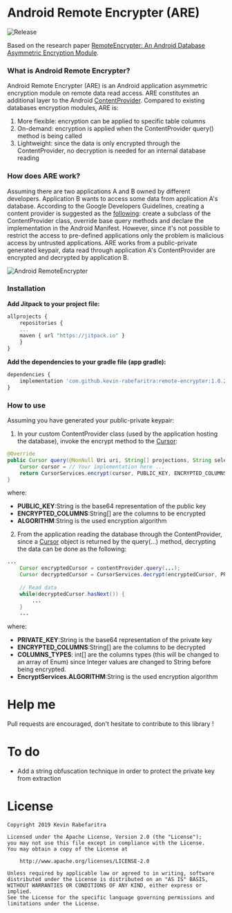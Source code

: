 # Android Remote Encrypter (ARE)

![Release](https://jitpack.io/v/kevin-rabefaritra/remote-encrypter.svg)

Based on the research paper [RemoteEncrypter: An Android Database Asymmetric Encryption Module](https://dl.acm.org/doi/10.1145/3325425.3329937).

### What is Android Remote Encrypter?
Android Remote Encrypter (ARE) is an Android application asymmetric encryption module on remote data read access. ARE constitutes an additional layer to the Android [ContentProvider][cp1].
Compared to existing databases encryption modules, ARE is:
1) More flexible: encryption can be applied to specific table columns
2) On-demand: encryption is applied when the ContentProvider query() method is being called
3) Lightweight: since the data is only encrypted through the ContentProvider, no decryption is needed for an internal database reading

### How does ARE work?
Assuming there are two applications A and B owned by different developers. Application B wants to access some data from application A's database. According to the Google Developers Guidelines, creating a content provider is suggested as the [following][cp2]: create a subclass of the ContentProvider class, override base query methods and declare the implementation in the Android Manifest. However, since it's not possible to restrict the access to pre-defined applications only the problem is malicious access by untrusted applications.
ARE works from a public-private generated keypair, data read through application A's ContentProvider are encrypted and decrypted by application B.

![Android RemoteEncrypter](img/remote-encrypter.png?raw=true "Android RemoteEncrypter representation")

### Installation
**Add Jitpack to your project file:**
```javascript
allprojects {
    repositories {
    ...
    maven { url "https://jitpack.io" }
    }
}
```
**Add the dependencies to your gradle file (app gradle):**
```javascript
dependencies {
	implementation 'com.github.kevin-rabefaritra:remote-encrypter:1.0.2'
}
```

### How to use
Assuming you have generated your public-private keypair:
1) In your custom ContentProvider class (used by the application hosting the database), invoke the encrypt method to the [Cursor][c1]:
```java
@Override
public Cursor query(@NonNull Uri uri, String[] projections, String selection, String[] selectionArgs, String sortOrder) {
    Cursor cursor = // Your implementation here ...
    return CursorServices.encrypt(cursor, PUBLIC_KEY, ENCRYPTED_COLUMNS, ALGORITHM);
}
```
where:
- **PUBLIC_KEY**:String is the base64 representation of the public key
- **ENCRYPTED_COLUMNS**:String[] are the columns to be encrypted
- **ALGORITHM**:String is the used encryption algorithm

2) From the application reading the database through the ContentProvider, since a [Cursor][c1] object is returned by the query(...) method, decrypting the data can be done as the following:
```java
...
    Cursor encryptedCursor = contentProvider.query(...);
    Cursor decryptedCursor = CursorServices.decrypt(encryptedCursor, PRIVATE_KEY, ENCRYPTED_COLUMNS, COLUMNS_TYPES, ALGORITHM);
    
    // Read data
    while(decryptedCursor.hasNext()) {
        ...
    }
    ...
```
where:
- **PRIVATE_KEY**:String is the base64 representation of the private key
- **ENCRYPTED_COLUMNS**:String[] are the columns to be decrypted
- **COLUMNS_TYPES**: int[] are the columns types (this will be changed to an array of Enum) since Integer values are changed to String before being encrypted.
- **EncryptServices.ALGORITHM**:String is the used encryption algorithm
# Help me
Pull requests are encouraged, don't hesitate to contribute to this library !

# To do
- Add a string obfuscation technique in order to protect the private key from extraction

# License
	Copyright 2019 Kevin Rabefaritra

	Licensed under the Apache License, Version 2.0 (the "License");
	you may not use this file except in compliance with the License.
	You may obtain a copy of the License at

		http://www.apache.org/licenses/LICENSE-2.0

	Unless required by applicable law or agreed to in writing, software
	distributed under the License is distributed on an "AS IS" BASIS,
	WITHOUT WARRANTIES OR CONDITIONS OF ANY KIND, either express or implied.
	See the License for the specific language governing permissions and
	limitations under the License.

[cp1]: <https://developer.android.com/reference/android/content/ContentProvider>
[cp2]: <https://developer.android.com/guide/topics/providers/content-provider-creating>
[c1]: <https://developer.android.com/reference/android/database/Cursor>
